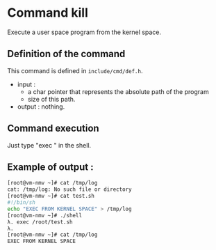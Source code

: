 # Command kill

Execute a user space program from the kernel space.

## Definition of the command

This command is defined in `include/cmd/def.h`.
- input : 
	- a char pointer that represents the absolute path of the program
	- size of this path.
- output : nothing.

## Command execution

Just type "exec <path>" in the shell.

## Example of output : 

```sh
[root@vm-nmv ~]# cat /tmp/log
cat: /tmp/log: No such file or directory
[root@vm-nmv ~]# cat test.sh 
#!/bin/sh
echo "EXEC FROM KERNEL SPACE" > /tmp/log
[root@vm-nmv ~]# ./shell 
λ. exec /root/test.sh
λ. 
[root@vm-nmv ~]# cat /tmp/log 
EXEC FROM KERNEL SPACE
```


